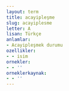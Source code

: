 ```yaml
---
layout: term
title: acayipleşme
slug: acayiplesme
letter: A
lisan: Türkçe
anlamlar:
- Acayipleşmek durumu
ozellikler:
- - isim
ornekler:
- - ''
orneklerkaynak:
- - ''
---
```

